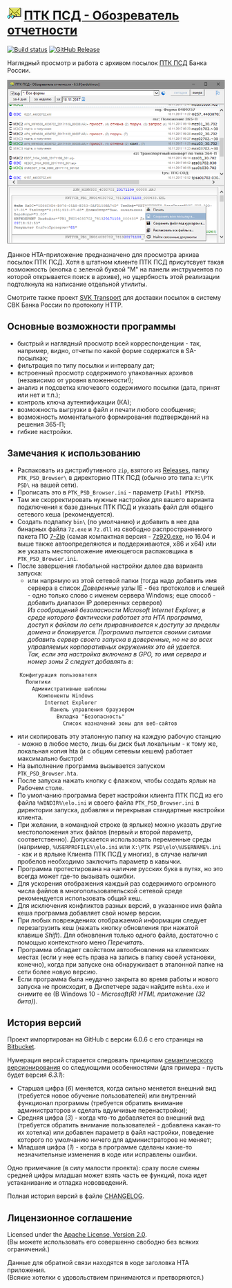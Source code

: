# ![ptkpsd.png](docs/images/ptkpsd.png) [ПТК ПСД - Обозреватель отчетности](http://diev.github.io/PTK-PSD-Browser-hta)

[![Build status](https://ci.appveyor.com/api/projects/status/j011cbjlv4k6wirk?svg=true)](https://ci.appveyor.com/project/diev/ptk-psd-browser-hta)
[![GitHub Release](https://img.shields.io/github/release/diev/PTK-PSD-Browser-hta.svg)](https://github.com/diev/PTK-PSD-Browser-hta/releases/latest)

Наглядный просмотр и работа с архивом посылок [ПТК ПСД](http://ptkpsd.ru/) 
Банка России.

![Рабочее окно приложения](docs/images/screen659.png)

Данное HTA-приложение предназначено для просмотра архива посылок ПТК ПСД.
Хотя в штатном клиенте ПТК ПСД присутсвует такая возможность (кнопка с зеленой 
буквой "М" на панели инструментов по которой открывается поиск в архиве), но 
ущербность этой реализации подтолкнула на написание отдельной утилиты.

Смотрите также проект [SVK Transport](http://diev.github.io/SVK-Transport-hta) 
для доставки посылок в систему СВК Банка России по протоколу HTTP.

## Основные возможности программы

* быстрый и наглядный просмотр всей корреспонденции - так, например, видно, 
отчеты по какой форме содержатся в SA-посылках;
* фильтрация по типу посылки и интервалу дат;
* встроенный просмотр содержимого упакованных архивов (независимо от уровня 
вложенности!);
* анализ и подсветка ключевого содержимого посылки (дата, принят или нет 
и т.п.);
* контроль ключа аутентификации (КА);
* возможность выгрузки в файл и печати любого сообщения;
* возможность моментального формирования подтверждений на решения 365-П;
* гибкие настройки.

## Замечания к использованию

* Распаковать из дистрибутивного `zip`, взятого из 
[Releases](https://github.com/diev/PTK-PSD-Browser-hta/releases), 
папку `PTK_PSD_Browser\` в директорию ПТК ПСД (обычно это типа `X:\PTK PSD\` 
на вашей сети).
* Прописать это в `PTK_PSD_Browser.ini` - параметр `[Path] PTKPSD`.
* Там же скорректировать нужные настройки для вашего варианта подключения 
к базе данных ПТК ПСД и указать файл для общего сетевого кеша (рекомендуется).
* Создать подпапку `bin\` (по умолчанию) и добавить в нее два бинарных 
файла `7z.exe` и `7z.dll` из свободно распространяемого пакета ПО 
[7-Zip](http://www.7-zip.org/download.html) 
(самая компактная версия - [7z920.exe](http://www.7-zip.org/a/7z920.exe), 
но 16.04 и выше также автоопределяются и поддерживаются, x86 и x64) или же 
указать местоположение имеющегося распаковщика в `PTK_PSD_Browser.ini`.
* После завершения глобальной настройки далее два варианта запуска: 
  * или напрямую из этой сетевой папки (тогда надо добавить имя сервера в 
список *Доверенные узлы* IE - без протоколов и слешей - одно только слово 
с именем сервера Windows; еще способ - добавить диапазон IP доверенных 
серверов)  
*Из сообращений безопасности Microsoft Internet Explorer, в среде 
которого фактически работает эта HTA программа, доступ к файлам по сети 
приравнивается к доступу за пределы домена и блокируется. Программа 
пытается своими силами добавить сервер своего запуска в доверенные, 
но не во всех управляемых корпоративных окружениях это ей удается.*  
*Так, если эта настройка включена в GPO, то имя сервера и номер зоны 2 
следует добавлять в:*
```
    Конфигурация пользователя
      Политики
        Административные шаблоны
          Компоненты Windows
            Internet Explorer
              Панель управления браузером
                Вкладка "Безопасность"
                  Список назначений зоны для веб-сайтов
```
  * или скопировать эту эталонную папку на каждую рабочую станцию - можно 
в любое место, лишь бы диск был локальным - к тому же, локальная копия hta 
(и с общим сетевым кешем) работает максимально быстро!
* На выполнение программа вызывается запуском `PTK_PSD_Browser.hta`.
* После запуска нажать кнопку с флажком, чтобы создать ярлык на Рабочем столе.
* По умолчанию программа берет настройки клиента ПТК ПСД из его 
файла `%WINDIR%\elo.ini` и своего файла `PTK_PSD_Browser.ini` в директории 
запуска, добавляя и перекрывая стандартные настройки клиента.
* При желании, в командной строке (в ярлыке) можно указать другие 
местоположения этих файлов (первый и второй параметр, соответственно).
Допускается использовать переменные среды (например, `%USERPROFILE%\elo.ini`
или `X:\PTK PSD\elo\%USERNAME%.ini` - как и в ярлыке Клиента ПТК ПСД у многих), 
в случае наличия пробелов необходимо заключить параметр в кавычки.
* Программа протестирована на наличие русских букв в путях, но это всегда 
может где-то вызывать ошибки.
* Для ускорения отображения каждый раз содержимого огромного числа файлов в 
многопользовательской сетевой среде рекомендуется использовать общий кеш.
* Для исключения конфликтов разных версий, в указанное имя файла кеша 
программа добавляет свой номер версии. 
* При любых повреждениях отображаемой информации следует перезагрузить 
кеш (нажать кнопку обновления при нажатой клавише *Shift*). Для обновления 
только одного файла, достаточно с помощью контекстного меню *Перечитать*.
* Программа обладает свойством автообновления на клиентских местах (если 
у нее есть права на запись в папку своей установки, конечно), когда 
при запуске она обнаруживает в эталонной папке на сети более новую версию.
* Если программа была неудачно закрыта во время работы и нового запуска 
не происходит, в Диспетчере задач найдите `mshta.exe` и снимите ее 
(В Windows 10 - *Microsoft(R) HTML приложение (32 бита)*).

## История версий

Проект импортирован на GitHub с версии 6.0.6 с его страницы на 
[Bitbucket](https://bitbucket.org/html-applications/ptkpsd-browser).

Нумерация версий старается следовать принципам 
[семантического версионирования](http://semver.org/lang/ru/) со следующими 
особенностями (для примера - пусть будет версия *6.3.1*):
* Старшая цифра (*6*) меняется, когда сильно 
меняется внешний вид (требуется новое обучение пользователей) или внутренний 
функционал программы (требуется обратить внимание администраторов и сделать 
вдумчивые перенастройки);
* Средняя цифра (*3*) - когда что-то добавляется во внешний вид 
(требуется обратить внимание пользователей - добавлена какая-то их хотелка) 
или добавлен параметр в файл настройки, поведение которого по умолчанию 
ничего для администраторов не меняет;
* Младшая цифра (*1*) - когда в программе сделаны какие-то незначительные 
изменения в коде или исправлены ошибки.

Одно примечание (в силу малости проекта): сразу после смены средней цифры 
младшая может взять часть ее функций, пока идет устаканивание и отладка 
нововведений.

Полная история версий в файле [CHANGELOG](docs/changelog.md).

## Лицензионное соглашение

Licensed under the [Apache License, Version 2.0](LICENSE).  
(Вы можете использовать его совершенно свободно без всяких ограничений.)

Данные для обратной связи находятся в коде заголовка HTA приложения.  
(Всякие хотелки с удовольствием принимаются и претворяются.)
